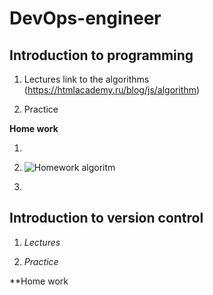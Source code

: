 # DevOps-engineer

## Introduction to programming 


1. Lectures 
link to the algorithms (https://htmlacademy.ru/blog/js/algorithm)


2. Practice 

**Home work**

1. 

2.  ![Homework algoritm](HW1.jPG) 

3. 


## Introduction to version control

1. *Lectures*



2. *Practice*


**Home work




